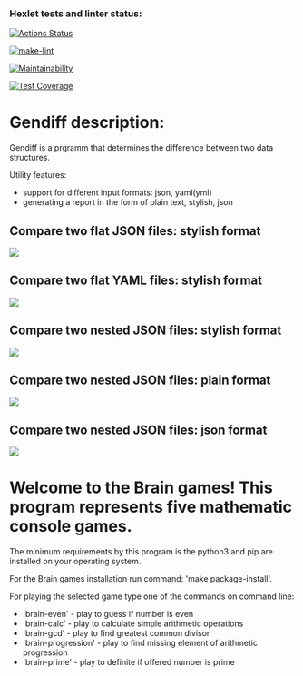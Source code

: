### Hexlet tests and linter status:
[![Actions Status](https://github.com/vera-kalabina/python-project-lvl2/workflows/hexlet-check/badge.svg)](https://github.com/vera-kalabina/python-project-lvl2/actions)

[![make-lint](https://github.com/vera-kalabina/python-project-lvl2/actions/workflows/make-lint.yml/badge.svg)](https://github.com/vera-kalabina/python-project-lvl2/actions/workflows/make-lint.yml)

[![Maintainability](https://api.codeclimate.com/v1/badges/8bd2ad91c826be6fb0e4/maintainability)](https://codeclimate.com/github/vera-kalabina/python-project-lvl2/maintainability)

[![Test Coverage](https://api.codeclimate.com/v1/badges/8bd2ad91c826be6fb0e4/test_coverage)](https://codeclimate.com/github/vera-kalabina/python-project-lvl2/test_coverage)

# Gendiff description:
Gendiff is a prgramm that determines the difference between two data structures.

Utility features:
- support for different input formats: json, yaml(yml)
- generating a report in the form of plain text, stylish, json

## Compare two flat JSON files: stylish format
<a href="https://asciinema.org/a/510027" target="_blank"><img src="https://asciinema.org/a/510027.svg" /></a>

## Compare two flat YAML files: stylish format
<a href="https://asciinema.org/a/510790" target="_blank"><img src="https://asciinema.org/a/510790.svg" /></a>

## Compare two nested JSON files: stylish format
<a href="https://asciinema.org/a/513433" target="_blank"><img src="https://asciinema.org/a/513433.svg" /></a>

## Compare two nested JSON files: plain format
<a href="https://asciinema.org/a/514268" target="_blank"><img src="https://asciinema.org/a/514268.svg" /></a>

## Compare two nested JSON files: json format
<a href="https://asciinema.org/a/515155" target="_blank"><img src="https://asciinema.org/a/515155.svg" /></a>


# Welcome to the Brain games! This program represents five mathematic console games.

The minimum requirements by this program is the python3 and pip are installed on your operating system.

For the Brain games installation run command: 'make package-install'.

For playing the selected game type one of the commands on command line:
 - 'brain-even' - play to guess if number is even
 - 'brain-calc' - play to calculate simple arithmetic operations
 - 'brain-gcd' - play to find greatest common divisor
 - 'brain-progression' - play to find missing element of arithmetic progression
 - 'brain-prime' - play to definite if offered number is prime   

